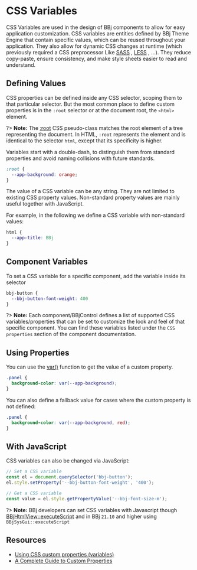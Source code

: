 # CSS Variables

CSS Variables are used in the design of BBj components to allow for easy application customization. CSS variables are entities defined by BBj Theme Engine that contain specific values, which can be reused throughout your application. They also allow for dynamic CSS changes at runtime (which previously required a CSS preprocessor Like [SASS](https://sass-lang.com/) , [LESS](https://lesscss.org/) , ...). They reduce copy-paste, ensure consistency, and make style sheets easier to read and understand.

## Defining Values

CSS properties can be defined inside any CSS selector, scoping them to that particular selector. But the most common place to define custom properties is in the `:root` selector or at the document root, the `<html>` element. 

?> **Note:** The [:root](https://developer.mozilla.org/en-US/docs/Web/CSS/:root) CSS pseudo-class matches the root element of a tree representing the document. In HTML, `:root` represents the <html> element and is identical to the selector `html`, except that its specificity is higher.

Variables start with a double-dash, to distinguish them from standard properties and avoid naming collisions with future standards.

```css
:root {
  --app-background: orange;
}
```

The value of a CSS variable can be any string. They are not limited to existing CSS property values. Non-standard property values are mainly useful together with JavaScript.

For example, in the following we define a CSS variable with non-standard values:

```css
html {
  --app-title: BBj
}
```

## Component Variables

To set a CSS variable for a specific component, add the variable inside its selector

```css
bbj-button {
  --bbj-button-font-weight: 400
}
```

?> **Note:** Each component/BBjControl defines a list of supported CSS variables/properties that can be set to customize the look and feel of that specific component.
You can find these variables listed under the `CSS properties` section of the component documentation.


## Using Properties

You can use the [var()](https://developer.mozilla.org/en-US/docs/Web/CSS/var()) function to get the value of a custom property.

```css
.panel {
  background-color: var(--app-background);
}
```

You can also define a fallback value for cases where the custom property is not defined:

```css
.panel {
  background-color: var(--app-background, red);
}
```

## With JavaScript

CSS variables can also be changed via JavaScript:

```javascript
// Set a CSS variable
const el = document.querySelector('bbj-button');
el.style.setProperty('--bbj-button-font-weight', '400');

// Get a CSS variable
const value = el.style.getPropertyValue('--bbj-font-size-m');
```

?> **Note:** BBj developers can set CSS variables with Javascript though [BBjHtmlView::executeScript](https://documentation.basis.cloud/BASISHelp/WebHelp/bbjobjects/Window/bbjhtmlview/BBjHtmlView_executeScript.htm) and in BBj `21.10` and higher using `BBjSysGui::executeScript`

## Resources

- [Using CSS custom properties (variables)](https://developer.mozilla.org/en-US/docs/Web/CSS/Using_CSS_custom_properties)
- [A Complete Guide to Custom Properties](https://css-tricks.com/a-complete-guide-to-custom-properties/)